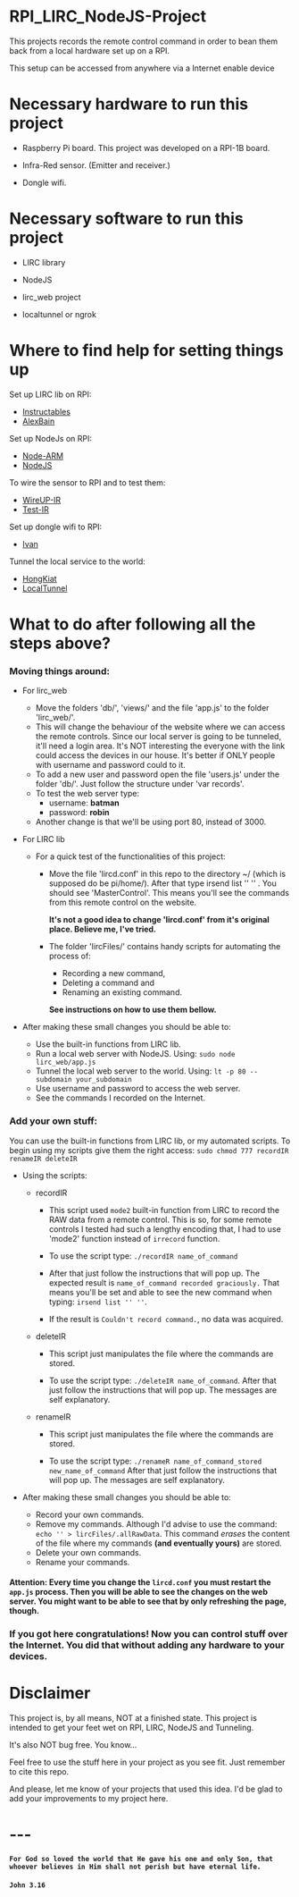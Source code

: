# RPI_LIRC_NodeJS-Project
This projects records the remote control command in order to bean them back from a local hardware set up on a RPI.

This setup can be accessed from anywhere via a Internet enable device

# Necessary hardware to run this project
  * Raspberry Pi board. This project was developed on a RPI-1B board.

  * Infra-Red sensor. (Emitter and receiver.)

  * Dongle wifi.

# Necessary software to run this project
  * LIRC library

  * NodeJS

  * lirc_web project

  * localtunnel or ngrok

# Where to find help for setting things up
Set up LIRC lib on RPI:
  * [Instructables](http://www.instructables.com/id/How-To-Useemulate-remotes-with-Arduino-and-Raspber/?ALLSTEPS)
  * [AlexBain](http://alexba.in/blog/2013/01/06/setting-up-lirc-on-the-raspberrypi/)

Set up NodeJs on RPI:
  * [Node-ARM](http://node-arm.herokuapp.com/)
  * [NodeJS](http://weworkweplay.com/play/raspberry-pi-nodejs/)

To wire the sensor to RPI and to test them:
  * [WireUP-IR](https://learn.adafruit.com/ir-sensor/testing-an-ir-sensor)
  * [Test-IR](http://randomtutor.blogspot.com.br/2013/01/web-based-ir-remote-on-raspberry-pi.html)

Set up dongle wifi to RPI:
  * [Ivan](http://ivanx.com/raspberrypi/raspberrypi_wifi.html)

Tunnel the local service to the world:
  * [HongKiat](http://www.hongkiat.com/blog/accessible-local-web-server/)
  * [LocalTunnel](https://github.com/localtunnel/localtunnel)

# What to do after following all the steps above?
### Moving things around:
  * For lirc_web
    * Move the folders 'db/', 'views/' and the file 'app.js' to the folder 'lirc_web/'.
    * This will change the behaviour of the website where we can access the remote controls. Since our local server is going to be tunneled, it'll need a login area. It's NOT interesting the everyone with the link could access the devices in our house. It's better if ONLY people with username and password could to it.
    * To add a new user and password open the file 'users.js' under the folder 'db/'. Just follow the structure under 'var records'.
    * To test the web server type:
      * username: **batman**
      * password: **robin**
    * Another change is that we'll be using port 80, instead of 3000.

  * For LIRC lib
    * For a quick test of the functionalities of this project:
      * Move the file 'lircd.conf' in this repo to the directory ~/ (which is supposed do be pi/home/).
      After that type irsend list '' '' . You should see 'MasterControl'. This means you'll see the commands from this remote control on the website.

        **It's not a good idea to change 'lircd.conf' from it's original place. Believe me, I've tried.**

      * The folder 'lircFiles/' contains handy scripts for automating the process of:
          - Recording a new command,
          - Deleting a command and
          - Renaming an existing command.

          **See instructions on how to use them bellow.**

  * After making these small changes you should be able to:
    - Use the built-in functions from LIRC lib.
    - Run a local web server with NodeJS. Using:
      `sudo node lirc_web/app.js`
    - Tunnel the local web server to the world. Using:
      `lt -p 80 --subdomain your_subdomain`
    - Use username and password to access the web server.
    - See the commands I recorded on the Internet.

### Add your own stuff:
You can use the built-in functions from LIRC lib, or my automated scripts. To begin using my scripts give them the right access: `sudo chmod 777 recordIR renameIR deleteIR`

  * Using the scripts:
    * recordIR

      * This script used `mode2` built-in function from LIRC to record the RAW data from a remote control. This is so, for some remote controls I tested had such a lengthy encoding that, I had to use 'mode2' function instead of `irrecord` function.

      * To use the script type: `./recordIR name_of_command`
      * After that just follow the instructions that will pop up. The expected result is `name_of_command recorded graciously.` That means you'll be set and able to see the new command when typing: `irsend list '' ''`.
      * If the result is `Couldn't record command.`, no data was acquired.

    * deleteIR
      * This script just manipulates the file where the commands are stored.

      * To use the script type: `./deleteIR name_of_command`. After that just follow the instructions that will pop up. The messages are self explanatory.

    * renameIR
      * This script just manipulates the file where the commands are stored.

      * To use the script type: `./renameR name_of_command_stored new_name_of_command` After that just follow the instructions that will pop up. The messages are self explanatory.

  * After making these small changes you should be able to:
    - Record your own commands.
    - Remove my commands. Although I'd advise to use the command: `echo '' > lircFiles/.allRawData`. This command *erases* the content of the file where my commands **(and eventually yours)** are stored.
    - Delete your own commands.
    - Rename your commands.

#### Attention: Every time you change the `lircd.conf` you must restart the `app.js` process. Then you will be able to see the changes on the web server. You might want to be able to see that by only refreshing the page, though.

### If you got here congratulations! Now you can control stuff over the Internet. You did that without adding any hardware to your devices.

# Disclaimer
  This project is, by all means, NOT at a finished state. This project is intended to get your feet wet on RPI, LIRC, NodeJS and Tunneling.

  It's also NOT bug free. You know...

  Feel free to use the stuff here in your project as you see fit. Just remember to cite this repo.

  And please, let me know of your projects that used this idea. I'd be glad to add your improvements to my project here.

# ---
#### `For God so loved the world that He gave his one and only Son, that whoever believes in Him shall not perish but have eternal life.`
#### `John 3.16`

